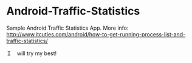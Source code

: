 Android-Traffic-Statistics
==================

Sample Android Traffic Statistics App. More info: http://www.itcuties.com/android/how-to-get-running-process-list-and-traffic-statistics/


Ｉ　will try my best!
